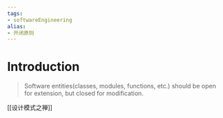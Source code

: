 ```yaml
---
tags: 
- softwareEngineering 
alias:
- 开闭原则
---
```

# Introduction
> Software entities(classes, modules, functions, etc.) should be open for extension, but closed for modification.

[[设计模式之禅]]